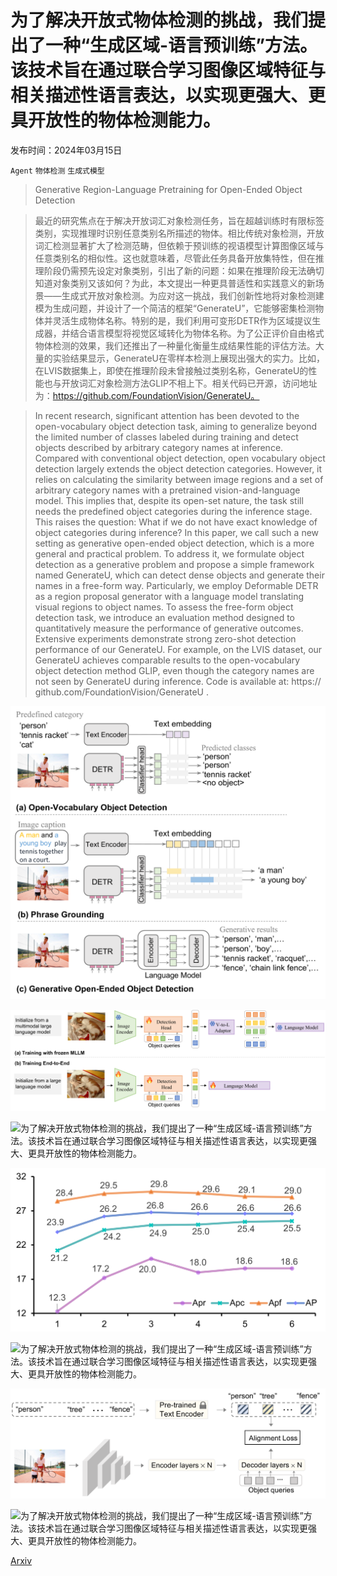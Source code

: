 # 为了解决开放式物体检测的挑战，我们提出了一种“生成区域-语言预训练”方法。该技术旨在通过联合学习图像区域特征与相关描述性语言表达，以实现更强大、更具开放性的物体检测能力。

发布时间：2024年03月15日

`Agent` `物体检测` `生成式模型`

> Generative Region-Language Pretraining for Open-Ended Object Detection

> 最近的研究焦点在于解决开放词汇对象检测任务，旨在超越训练时有限标签类别，实现推理时识别任意类别名所描述的物体。相比传统对象检测，开放词汇检测显著扩大了检测范畴，但依赖于预训练的视语模型计算图像区域与任意类别名的相似性。这也就意味着，尽管此任务具备开放集特性，但在推理阶段仍需预先设定对象类别，引出了新的问题：如果在推理阶段无法确切知道对象类别又该如何？为此，本文提出一种更具普适性和实践意义的新场景——生成式开放对象检测。为应对这一挑战，我们创新性地将对象检测建模为生成问题，并设计了一个简洁的框架“GenerateU”，它能够密集检测物体并灵活生成物体名称。特别的是，我们利用可变形DETR作为区域提议生成器，并结合语言模型将视觉区域转化为物体名称。为了公正评价自由格式物体检测的效果，我们还推出了一种量化衡量生成结果性能的评估方法。大量的实验结果显示，GenerateU在零样本检测上展现出强大的实力。比如，在LVIS数据集上，即使在推理阶段未曾接触过类别名称，GenerateU的性能也与开放词汇对象检测方法GLIP不相上下。相关代码已开源，访问地址为：https://github.com/FoundationVision/GenerateU。

> In recent research, significant attention has been devoted to the open-vocabulary object detection task, aiming to generalize beyond the limited number of classes labeled during training and detect objects described by arbitrary category names at inference. Compared with conventional object detection, open vocabulary object detection largely extends the object detection categories. However, it relies on calculating the similarity between image regions and a set of arbitrary category names with a pretrained vision-and-language model. This implies that, despite its open-set nature, the task still needs the predefined object categories during the inference stage. This raises the question: What if we do not have exact knowledge of object categories during inference? In this paper, we call such a new setting as generative open-ended object detection, which is a more general and practical problem. To address it, we formulate object detection as a generative problem and propose a simple framework named GenerateU, which can detect dense objects and generate their names in a free-form way. Particularly, we employ Deformable DETR as a region proposal generator with a language model translating visual regions to object names. To assess the free-form object detection task, we introduce an evaluation method designed to quantitatively measure the performance of generative outcomes. Extensive experiments demonstrate strong zero-shot detection performance of our GenerateU. For example, on the LVIS dataset, our GenerateU achieves comparable results to the open-vocabulary object detection method GLIP, even though the category names are not seen by GenerateU during inference. Code is available at: https:// github.com/FoundationVision/GenerateU .

![为了解决开放式物体检测的挑战，我们提出了一种“生成区域-语言预训练”方法。该技术旨在通过联合学习图像区域特征与相关描述性语言表达，以实现更强大、更具开放性的物体检测能力。](../../../paper_images/2403.10191/x1.png)

![为了解决开放式物体检测的挑战，我们提出了一种“生成区域-语言预训练”方法。该技术旨在通过联合学习图像区域特征与相关描述性语言表达，以实现更强大、更具开放性的物体检测能力。](../../../paper_images/2403.10191/x2.png)

![为了解决开放式物体检测的挑战，我们提出了一种“生成区域-语言预训练”方法。该技术旨在通过联合学习图像区域特征与相关描述性语言表达，以实现更强大、更具开放性的物体检测能力。](../../../paper_images/2403.10191/x3.png)

![为了解决开放式物体检测的挑战，我们提出了一种“生成区域-语言预训练”方法。该技术旨在通过联合学习图像区域特征与相关描述性语言表达，以实现更强大、更具开放性的物体检测能力。](../../../paper_images/2403.10191/x4.png)

![为了解决开放式物体检测的挑战，我们提出了一种“生成区域-语言预训练”方法。该技术旨在通过联合学习图像区域特征与相关描述性语言表达，以实现更强大、更具开放性的物体检测能力。](../../../paper_images/2403.10191/x5.png)

![为了解决开放式物体检测的挑战，我们提出了一种“生成区域-语言预训练”方法。该技术旨在通过联合学习图像区域特征与相关描述性语言表达，以实现更强大、更具开放性的物体检测能力。](../../../paper_images/2403.10191/x6.png)

![为了解决开放式物体检测的挑战，我们提出了一种“生成区域-语言预训练”方法。该技术旨在通过联合学习图像区域特征与相关描述性语言表达，以实现更强大、更具开放性的物体检测能力。](../../../paper_images/2403.10191/x7.png)

[Arxiv](https://arxiv.org/abs/2403.10191)
